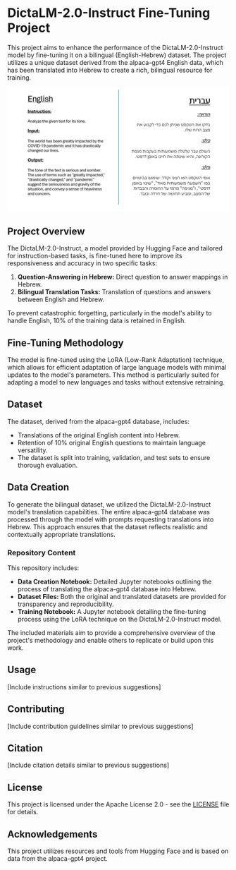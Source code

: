 # DictaLM-2.0-Instruct Fine-Tuning Project

This project aims to enhance the performance of the DictaLM-2.0-Instruct model by fine-tuning it on a bilingual (English-Hebrew) dataset. The project utilizes a unique dataset derived from the alpaca-gpt4 English data, which has been translated into Hebrew to create a rich, bilingual resource for training.

![Alt text](en_he.png "Optional title")

## Project Overview

The DictaLM-2.0-Instruct, a model provided by Hugging Face and tailored for instruction-based tasks, is fine-tuned here to improve its responsiveness and accuracy in two specific tasks:
1. **Question-Answering in Hebrew:** Direct question to answer mappings in Hebrew.
2. **Bilingual Translation Tasks:** Translation of questions and answers between English and Hebrew.

To prevent catastrophic forgetting, particularly in the model's ability to handle English, 10% of the training data is retained in English.

## Fine-Tuning Methodology

The model is fine-tuned using the LoRA (Low-Rank Adaptation) technique, which allows for efficient adaptation of large language models with minimal updates to the model's parameters. This method is particularly suited for adapting a model to new languages and tasks without extensive retraining.

## Dataset

The dataset, derived from the alpaca-gpt4 database, includes:
- Translations of the original English content into Hebrew.
- Retention of 10% original English questions to maintain language versatility.
- The dataset is split into training, validation, and test sets to ensure thorough evaluation.

## Data Creation

To generate the bilingual dataset, we utilized the DictaLM-2.0-Instruct model's translation capabilities. The entire alpaca-gpt4 database was processed through the model with prompts requesting translations into Hebrew. This approach ensures that the dataset reflects realistic and contextually appropriate translations.

### Repository Content

This repository includes:
- **Data Creation Notebook:** Detailed Jupyter notebooks outlining the process of translating the alpaca-gpt4 database into Hebrew.
- **Dataset Files:** Both the original and translated datasets are provided for transparency and reproducibility.
- **Training Notebook:** A Jupyter notebook detailing the fine-tuning process using the LoRA technique on the DictaLM-2.0-Instruct model.

The included materials aim to provide a comprehensive overview of the project's methodology and enable others to replicate or build upon this work.

## Usage

[Include instructions similar to previous suggestions]

## Contributing

[Include contribution guidelines similar to previous suggestions]

## Citation

[Include citation details similar to previous suggestions]

## License

This project is licensed under the Apache License 2.0 - see the [LICENSE](LICENSE) file for details.

## Acknowledgements

This project utilizes resources and tools from Hugging Face and is based on data from the alpaca-gpt4 project.
